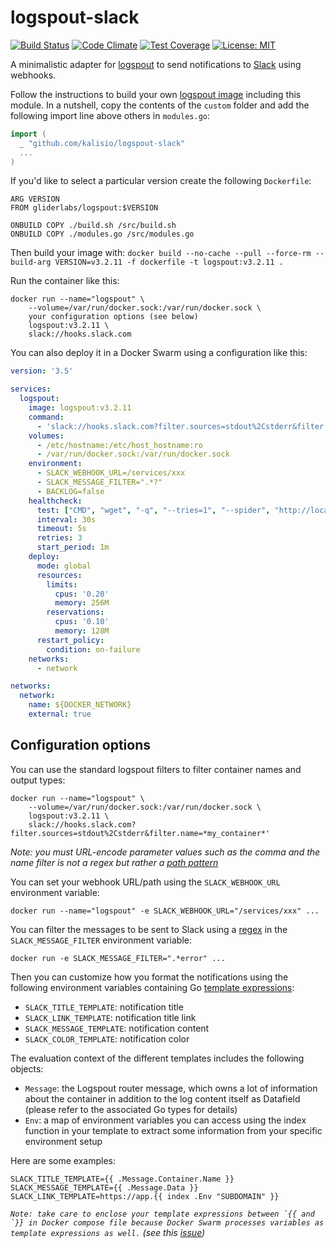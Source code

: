 # logspout-slack

[![Build Status](https://travis-ci.org/kalisio/logspout-slack.png?branch=master)](https://travis-ci.org/kalisio/logspout-slack)
[![Code Climate](https://codeclimate.com/github/kalisio/logspout-slack/badges/gpa.svg)](https://codeclimate.com/github/kalisio/logspout-slack)
[![Test Coverage](https://codeclimate.com/github/kalisio/logspout-slack/badges/coverage.svg)](https://codeclimate.com/github/kalisio/logspout-slack/coverage)
[![License: MIT](https://img.shields.io/badge/License-MIT-yellow.svg)](https://opensource.org/licenses/MIT)

A minimalistic adapter for [logspout](https://github.com/gliderlabs/logspout) to send notifications to [Slack](https://slack.com/) using webhooks.

Follow the instructions to build your own [logspout image](https://github.com/gliderlabs/logspout/tree/master/custom) including this module.
In a nutshell, copy the contents of the `custom` folder and add the following import line above others in `modules.go`:
```go
import (
  _ "github.com/kalisio/logspout-slack"
  ...
)
```

If you'd like to select a particular version create the following `Dockerfile`:
```
ARG VERSION
FROM gliderlabs/logspout:$VERSION

ONBUILD COPY ./build.sh /src/build.sh
ONBUILD COPY ./modules.go /src/modules.go
```

Then build your image with: `docker build --no-cache --pull --force-rm --build-arg VERSION=v3.2.11 -f dockerfile -t logspout:v3.2.11 .`

Run the container like this:
```
docker run --name="logspout" \
	--volume=/var/run/docker.sock:/var/run/docker.sock \
	your configuration options (see below)
	logspout:v3.2.11 \
	slack://hooks.slack.com
```

You can also deploy it in a Docker Swarm using a configuration like this:
```yml
version: '3.5'

services:
  logspout:
    image: logspout:v3.2.11
    command:
      - 'slack://hooks.slack.com?filter.sources=stdout%2Cstderr&filter.name=*aktnmap*'
    volumes:
      - /etc/hostname:/etc/host_hostname:ro
      - /var/run/docker.sock:/var/run/docker.sock
    environment:
      - SLACK_WEBHOOK_URL=/services/xxx
      - SLACK_MESSAGE_FILTER=".*?"
      - BACKLOG=false
    healthcheck:
      test: ["CMD", "wget", "-q", "--tries=1", "--spider", "http://localhost:80/health"]
      interval: 30s
      timeout: 5s
      retries: 3
      start_period: 1m
    deploy:
      mode: global
      resources:
        limits:
          cpus: '0.20'
          memory: 256M
        reservations:
          cpus: '0.10'
          memory: 128M
      restart_policy:
        condition: on-failure
    networks:
      - network

networks:
  network:
    name: ${DOCKER_NETWORK}
    external: true
```

## Configuration options

You can use the standard logspout filters to filter container names and output types:
```
docker run --name="logspout" \
	--volume=/var/run/docker.sock:/var/run/docker.sock \
	logspout:v3.2.11 \
	slack://hooks.slack.com?filter.sources=stdout%2Cstderr&filter.name=*my_container*'
```

*Note: you must URL-encode parameter values such as the comma and the name filter is not a regex but rather a [path pattern](https://godoc.org/path#Match)*

You can set your webhook URL/path using the `SLACK_WEBHOOK_URL` environment variable:
```
docker run --name="logspout" -e SLACK_WEBHOOK_URL="/services/xxx" ...
```

You can filter the messages to be sent to Slack using a [regex](https://godoc.org/regexp#Regexp.MatchString) in the `SLACK_MESSAGE_FILTER` environment variable:
```
docker run -e SLACK_MESSAGE_FILTER=".*error" ...
```

Then you can customize how you format the notifications using the following environment variables containing Go [template expressions](https://golang.org/pkg/text/template/):
* `SLACK_TITLE_TEMPLATE`: notification title
* `SLACK_LINK_TEMPLATE`: notification title link
* `SLACK_MESSAGE_TEMPLATE`:  notification content
* `SLACK_COLOR_TEMPLATE`:  notification color

The evaluation context of the different templates includes the following objects:
* `Message`: the Logspout router message, which owns a lot of information about the container in addition to the log content itself as Datafield (please refer to the associated Go types for details)
* `Env`: a map of environment variables you can access using the index function in your template to extract some information from your specific environment setup

Here are some examples:
```
SLACK_TITLE_TEMPLATE={{ .Message.Container.Name }}
SLACK_MESSAGE_TEMPLATE={{ .Message.Data }}
SLACK_LINK_TEMPLATE=https://app.{{ index .Env "SUBDOMAIN" }}
```

*``Note: take care to enclose your template expressions between `{{ and `}} in Docker compose file because Docker Swarm processes variables as template expressions as well.`` (see this [issue](https://github.com/gliderlabs/logspout/issues/273))*
